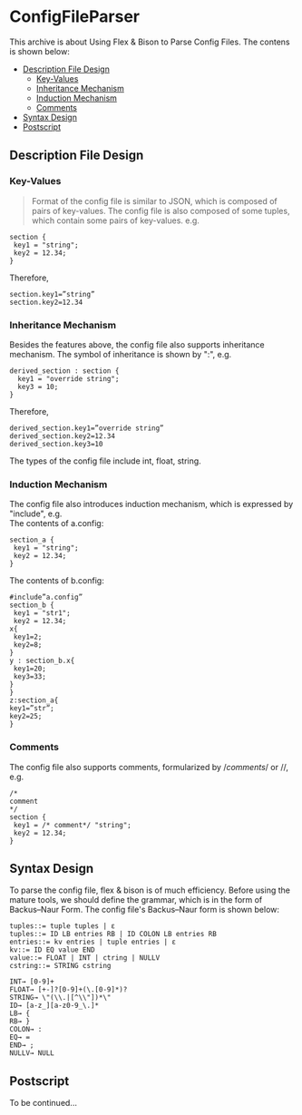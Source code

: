 # ConfigFileParser
This archive is about Using Flex &amp; Bison to Parse Config Files. The contens is shown below:<br>
* [Description File Design](#description-file-design)
  * [Key-Values](#key-values)
  * [Inheritance Mechanism](#inheritance-mechanism)
  * [Induction Mechanism](#induction-mechanism)
  * [Comments](#comments)
* [Syntax Design](#syntax-design)
* [Postscript](#postscript)

## Description File Design
### Key-Values
> Format of the config file is similar to JSON, which is composed of pairs of key-values. The config file is also composed of some tuples, which contain some pairs of key-values. e.g.

```
section {
 key1 = "string";
 key2 = 12.34;
}
```
Therefore,
```
section.key1=”string”
section.key2=12.34
```
### Inheritance Mechanism
Besides the features above, the config file also supports inheritance mechanism. The symbol of inheritance is shown by ":", e.g.<br>
```
derived_section : section {
  key1 = "override string";
  key3 = 10;
}
```
Therefore,
```
derived_section.key1=”override string”
derived_section.key2=12.34
derived_section.key3=10
```
The types of the config file include int, float, string.<br>
### Induction Mechanism
The config file also introduces induction mechanism, which is expressed by "include", e.g.<br>
The contents of a.config:
```
section_a {
 key1 = "string";
 key2 = 12.34;
}
```
The contents of b.config:
```
#include”a.config”
section_b {
 key1 = "str1";
 key2 = 12.34;
x{
 key1=2;
 key2=8;
}
y : section_b.x{
 key1=20;
 key3=33;
}
}
z:section_a{
key1=”str”;
key2=25;
}
```
### Comments
The config file also supports comments, formularized by /*comments*/ or //, e.g.<br>
```
/*
comment
*/
section {
 key1 = /* comment*/ "string";
 key2 = 12.34;
}
```
## Syntax Design
To parse the config file, flex & bison is of much efficiency. Before using the mature tools, we should define the grammar, which is in the form of Backus–Naur Form. The config file's  Backus–Naur form is shown below:<br>
```
tuples::= tuple tuples | ε
tuples::= ID LB entries RB | ID COLON LB entries RB
entries::= kv entries | tuple entries | ε
kv::= ID EQ value END
value::= FLOAT | INT | ctring | NULLV
cstring::= STRING cstring

INT→ [0-9]+
FLOAT→ [+-]?[0-9]+(\.[0-9]*)?
STRING→ \"(\\.|[^\\"])*\"
ID→ [a-z_][a-z0-9_\.]*
LB→ {
RB→ }
COLON→ :
EQ→ =
END→ ;
NULLV→ NULL

```
## Postscript
To be continued...

